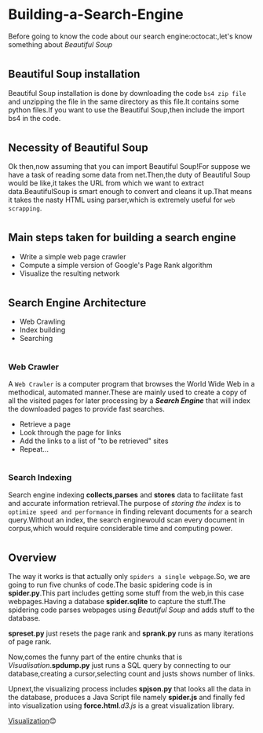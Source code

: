 # <h1>Building-a-Search-Engine</h1>
Before going to know the code about our search engine:octocat:,let's know something about *Beautiful Soup*
# <h2>Beautiful Soup installation</h2>
Beautiful Soup installation is done by downloading the code `bs4 zip file` and unzipping the file in the same directory as this file.It contains some python files.If you want to use the Beautiful Soup,then include the import bs4 in the code.
# <h2>Necessity of Beautiful Soup </h2>
Ok then,now assuming that you can import Beautiful Soup!For suppose we have a task of reading some data from net.Then,the duty of Beautiful Soup would be like,it takes the URL from which we want to extract data.BeautifulSoup is smart enough to convert and cleans it up.That means it takes the nasty HTML using parser,which is extremely useful for `web scrapping`.
# <h2>Main steps taken for building a search engine</h2>
- Write a simple web page crawler
- Compute a simple version of Google's Page Rank algorithm
- Visualize the resulting network
# <h2>Search Engine Architecture</h2>
* Web Crawling
* Index building
* Searching
# <h3>Web Crawler</h3>
A `Web Crawler` is a computer program that browses the World Wide Web in a methodical, automated manner.These are mainly used to create a copy of all the visited pages for later processing by a ***Search Engine*** that will index the downloaded pages to provide fast searches.
* Retrieve a page
* Look through the page for links
* Add the links to a list of "to be retrieved" sites
* Repeat...
# <h3>Search Indexing</h3>
Search engine indexing **collects,parses** and **stores** data to facilitate fast and accurate information retrieval.The purpose of *storing the index* is to `optimize speed and performance` in finding relevant documents for a search query.Without an index, the search enginewould scan every document in corpus,which would require considerable time and computing power.
# <h2>Overview</h2>
The way it works is that actually only `spiders a single webpage`.So, we are going to run five chunks of code.The basic spidering code is in **spider.py**.This part includes getting some stuff from the web,in this case webpages.Having a database **spider.sqlite** to capture the stuff.The spidering code parses webpages using *Beautiful Soup* and adds stuff to the database.

**spreset.py** just resets the page rank and **sprank.py** runs as many iterations of page rank.

Now,comes the funny part of the entire chunks that is *Visualisation*.**spdump.py** just runs a SQL query by connecting to our database,creating a cursor,selecting count and justs shows number of links.

Upnext,the visualizing process includes **spjson.py** that looks all the data in the database, produces a Java Script file namely **spider.js** and finally fed into visualization using **force.html**.*d3.js* is a great visualization library.

[Visualization](https://github.com/Poojitha-Chandra/Building-a-Search-Engine/issues/1#issue-679805570):blush:
